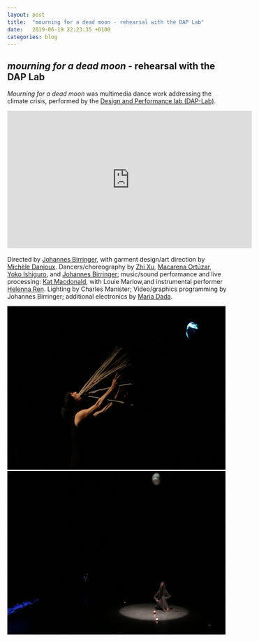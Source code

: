 ```yaml
---
layout: post
title:  "mourning for a dead moon - rehearsal with the DAP Lab"
date:   2019-06-19 22:23:35 +0100
categories: blog
---
```


<h2><i>mourning for a dead moon</i> - rehearsal with the DAP Lab</h2>

*Mourning for a dead moon* was multimedia dance work addressing the climate crisis, performed by the [Design and Performance lab (DAP-Lab)][dap].

<iframe width="560" height="315" src="https://www.youtube.com/embed/I2TZJEaLtPE?si=cdgY0btn5dGWFMbA" title="YouTube video player" frameborder="0" allow="accelerometer; autoplay; clipboard-write; encrypted-media; gyroscope; picture-in-picture; web-share" referrerpolicy="strict-origin-when-cross-origin" allowfullscreen></iframe>

Directed by [Johannes Birringer][johan], with 
garment design/art direction by [Michèle Danjoux][michele].
Dancers/choreography by [Zhi Xu][zhi], [Macarena Ortúzar][macarena], [Yoko Ishiguro][yoko], and [Johannes Birringer][johan]; music/sound performance and live processing: [Kat Macdonald][otherkat], with Louie Marlow,and instrumental performer [Helenna Ren][helenna].
Lighting by Charles Manister; Video/graphics programming by Johannes Birringer; additional electronics by [Maria Dada][maria].

<img src="/assets/img/mourningforadeadmoon/Moon_Scene4.jpg" height="375" width="500"/>
<img src="/assets/img/mourningforadeadmoon/Moon_Scene2.jpg" height="375" width="500"/>

[moon]: https://www.youtube.com/watch?v=I2TZJEaLtPE&ab_channel=horstjohannes
[johan]: https://en.wikipedia.org/wiki/Johannes_Birringer
[dap]: https://dap-lab.brunel.ac.uk/
[zhi]: https://zhixu.org/
[otherkat]: https://otherkat.com/
[michele]: https://performingdresslab.com/team-member/michele-danjoux/
[helenna]: https://bura.brunel.ac.uk/bitstream/2438/13752/1/FulltextThesis.pdf
[macarena]: https://mueoxford.wordpress.com/macarena-ortuzar/
[yoko]: https://fromeastothebarbican.wordpress.com/artists/yoko-ishiguro/
[maria]: http://www.mariadada.com/information.php
